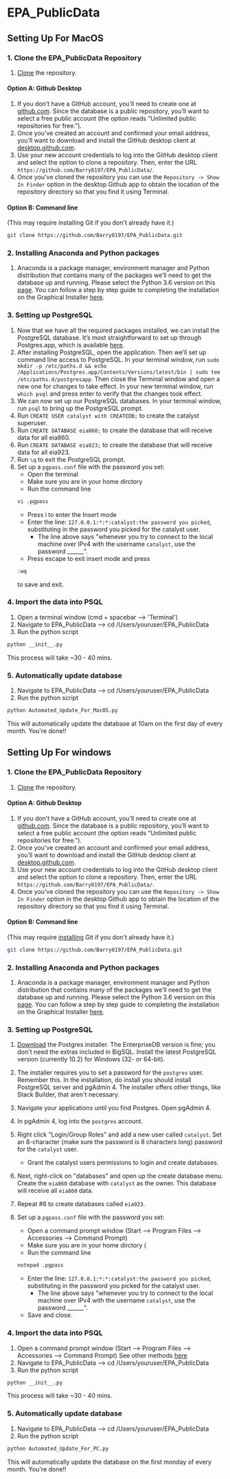 # EPA_PublicData

## Setting Up For MacOS

### 1. Clone the EPA_PublicData Repository

1. [Clone](https://help.github.com/articles/cloning-a-repository/) the repository.

#### Option A: Github Desktop

  1. If you don’t have a GitHub account, you’ll need to create one at [github.com](https://github.com). Since the database is a public repository, you’ll want to select a free public account (the option reads “Unlimited public repositories for free.”).
  2. Once you’ve created an account and confirmed your email address, you’ll want to download and install the GitHub desktop client at [desktop.github.com](https://desktop.github.com/).
  3. Use your new account credentials to log into the GitHub desktop client and select the option to clone a repository. Then, enter the URL `https://github.com/Barry8197/EPA_PublicData/`.
  4. Once you've cloned the repository you can use the `Repository -> Show In Finder` option in the desktop Github app to obtain the location of the repository directory so that you find it using Terminal.

#### Option B: Command line
(This may require installing Git if you don't already have it.)
```sh
git clone https://github.com/Barry8197/EPA_PublicData.git
```

### 2. Installing Anaconda and Python packages
1. Anaconda is a package manager, environment manager and Python distribution that contains many of the packages we’ll need to get the database up and running. Please select the Python 3.6 version on this [page](https://www.anaconda.com/download/). You can follow a step by step guide to completing the installation on the Graphical Installer [here](https://docs.continuum.io/anaconda/install/mac-os#macos-graphical-install).

### 3. Setting up PostgreSQL

1. Now that we have all the required packages installed, we can install the PostgreSQL database. It’s most straightforward to set up through Postgres.app, which is available [here](http://postgresapp.com/).
2. After installing PostgreSQL, open the application. Then we’ll set up command line access to PostgreSQL. In your terminal window, run `sudo mkdir -p /etc/paths.d &&
echo /Applications/Postgres.app/Contents/Versions/latest/bin | sudo tee /etc/paths.d/postgresapp`. Then close the Terminal window and open a new one for changes to take effect. In your new terminal window, run `which psql` and press enter to verify that the changes took effect.
3. We can now set up our PostgreSQL databases. In your terminal window, run `psql` to bring up the PostgreSQL prompt.
  1. Run `CREATE USER catalyst with CREATEDB;` to create the catalyst superuser.
  2. Run `CREATE DATABASE eia860;` to create the database that will receive data for all eia860.
  3. Run `CREATE DATABASE eia923;` to create the database that will receive data for all eia923.
  4. Run `\q` to exit the PostgreSQL prompt.
4. Set up a `pgpass.conf` file with the password you set:
    - Open the terminal 
    - Make sure you are in your home dirctory 
    - Run the command line
    ```sh
    vi .pgpass 
    ```
    - Press i to enter the Insert mode
    - Enter the line: `127.0.0.1:*:*:catalyst:the password you picked`, substituting in the password you picked for the catalyst user.
        - The line above says "whenever you try to connect to the local machine over IPv4 with the username `catalyst`, use the password ______".
    - Press escape to exit insert mode and press
    ``` sh
    :wq 
    ```
    to save and exit.
  
### 4. Import the data into PSQL

1. Open a terminal window (cmd + spacebar --> 'Terminal')
2. Navigate to EPA_PublicData --> cd /Users/youruser/EPA_PublicData
3. Run the python script
```sh
python __init__.py
```
This process will take ~30 - 40 mins. 

### 5. Automatically update database

1. Navigate to EPA_PublicData --> cd /Users/youruser/EPA_PublicData
2. Run the python script

```sh
python Automated_Update_For_MacOS.py
```
This will automatically update the database at 10am on the first day of every month.
You're done!!

## Setting Up For windows

### 1. Clone the EPA_PublicData Repository

1. [Clone](https://help.github.com/articles/cloning-a-repository/) the repository.

#### Option A: Github Desktop

  1. If you don’t have a GitHub account, you’ll need to create one at [github.com](https://github.com). Since the database is a public repository, you’ll want to select a free public account (the option reads “Unlimited public repositories for free.”).
  2. Once you’ve created an account and confirmed your email address, you’ll want to download and install the GitHub desktop client at [desktop.github.com](https://desktop.github.com/).
  3. Use your new account credentials to log into the GitHub desktop client and select the option to clone a repository. Then, enter the URL `https://github.com/Barry8197/EPA_PublicData/`.
  4. Once you've cloned the repository you can use the `Repository -> Show In Finder` option in the desktop Github app to obtain the location of the repository directory so that you find it using Terminal.

#### Option B: Command line
(This may require [installing](https://gitforwindows.org/) Git if you don't already have it.)
```sh
git clone https://github.com/Barry8197/EPA_PublicData.git
```
### 2. Installing Anaconda and Python packages
1. Anaconda is a package manager, environment manager and Python distribution that contains many of the packages we’ll need to get the database up and running. Please select the Python 3.6 version on this [page](https://www.anaconda.com/download/). You can follow a step by step guide to completing the installation on the Graphical Installer [here](https://docs.continuum.io/anaconda/install/windows).

### 3. Setting up PostgreSQL


1. [Download](https://www.postgresql.org/download/windows/) the Postgres installer.
The EnterpriseDB version is fine; you don't need the extras included in BigSQL.
Install the latest PostgreSQL version (currently 10.2) for Windows (32- or 64-bit).

2. The installer requires you to set a password for the `postgres` user.
Remember this.
In the installation, do install you should install PostgreSQL server and pgAdmin 4.
The installer offers other things, like Stack Builder, that aren't necessary.

3. Navigate your applications until you find Postgres. Open pgAdmin 4.


4. In pgAdmin 4, log into the `postgres` account.
5. Right click "Login/Group Roles" and add a new user called `catalyst`. Set an 8-character (make sure the password is 8 characters long) password for the `catalyst` user.
    - Grant the catalyst users permissions to login and create databases.
6. Next, right-click on "databases" and open up the create database menu.
Create the `eia860` database with `catalyst` as the owner. This database will receive all `eia860` data.
7. Repeat #6 to create databases called `eia923`.
8. Set up a `pgpass.conf` file with the password you set:
    - Open a command prompt window (Start --> Program Files --> Accessories --> Command Prompt) 
    - Make sure you are in your home dirctory (
    - Run the command line
    ```sh
    notepad .pgpass 
    ```
    - Enter the line: `127.0.0.1:*:*:catalyst:the password you picked`, substituting in the password you picked for the catalyst user.
        - The line above says "whenever you try to connect to the local machine over IPv4 with the username `catalyst`, use the password ______".
    - Save and close.

### 4. Import the data into PSQL

1. Open a command prompt window (Start --> Program Files --> Accessories --> Command Prompt) 
See other methods [here](https://www.quora.com/How-do-I-open-terminal-in-windows)
2. Navigate to EPA_PublicData --> cd /Users/youruser/EPA_PublicData
3. Run the python script
```sh
python __init__.py
```
This process will take ~30 - 40 mins. 

### 5. Automatically update database

1. Navigate to EPA_PublicData --> cd /Users/youruser/EPA_PublicData
2. Run the python script

```sh
python Automated_Update_For_PC.py
```
This will automatically update the database on the first monday of every month.
You're done!!
